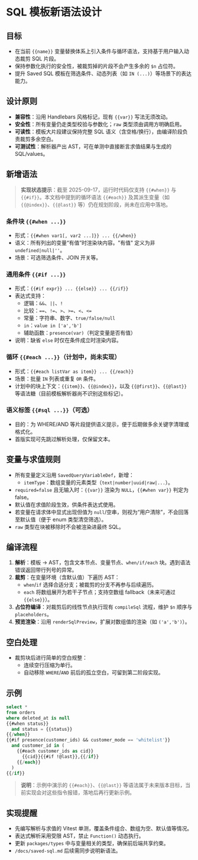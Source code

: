 # SQL 模板新语法设计

## 目标
- 在当前 `{{name}}` 变量替换体系上引入条件与循环语法，支持基于用户输入动态裁剪 SQL 片段。
- 保持参数化执行的安全性，被裁剪掉的片段不会产生多余的 `$n` 占位符。
- 提升 Saved SQL 模板在筛选条件、动态列表（如 `IN (...)`）等场景下的表达能力。

## 设计原则
- **兼容性**：沿用 Handlebars 风格标记，现有 `{{var}}` 写法无须改动。
- **安全性**：所有变量仍走类型校验与参数化；`raw` 类型须由调用方明确启用。
- **可读性**：模板大片段建议保持完整 SQL 语义（含空格/换行），由编译阶段负责裁剪多余空白。
- **可测试性**：解析器产出 AST，可在单测中直接断言求值结果与生成的 SQL/values。

## 新增语法

> **实现状态提示**：截至 2025-09-17，运行时代码仅支持 `{{#when}}` 与 `{{#if}}`。本文档中提到的循环语法 `{{#each}}` 及其派生变量（如 `{{@index}}`、`{{@last}}` 等）仍在规划阶段，尚未在应用中落地。
### 条件块 `{{#when ...}}`
- 形式：`{{#when var1[, var2 ...]}} ... {{/when}}`
- 语义：所有列出的变量“有值”时渲染块内容。"有值" 定义为非 `undefined|null|''`。
- 场景：可选筛选条件、JOIN 开关等。

### 通用条件 `{{#if ...}}`
- 形式：`{{#if expr}} ... {{else}} ... {{/if}}`
- 表达式支持：
  - 逻辑：`&&`、`||`、`!`
  - 比较：`==`、`!=`、`>`、`>=`、`<`、`<=`
  - 常量：字符串、数字、`true/false/null`
  - `in`：`value in ['a','b']`
  - 辅助函数：`presence(var)`（判定变量是否有值）
- 说明：缺省 `else` 时仅在条件成立时渲染内容。

### 循环 `{{#each ...}}`（计划中，尚未实现）
- 形式：`{{#each listVar as item}} ... {{/each}}`
- 场景：批量 `IN` 列表或重复 `OR` 条件。
- 计划中的块上下文：`{{item}}`、`{{@index}}`，以及 `{{@first}}`、`{{@last}}` 等语法糖（目前模板解析器尚不识别这些标记）。

### 语义标签 `{{#sql ...}}`（可选）
- 目的：为 WHERE/AND 等片段提供语义提示，便于后期做多余关键字清理或格式化。
- 首版实现可先跳过解析处理，仅保留文本。

## 变量与求值规则
- 所有变量定义沿用 `SavedQueryVariableDef`，新增：
  - `itemType`：数组变量的元素类型（`text|number|uuid|raw|...`）。
- `required=false` 且无输入时：`{{var}}` 渲染为 `NULL`，`{{#when var}}` 判定为 false。
- 默认值在求值阶段生效，供条件表达式使用。
- 若变量在请求体中显式出现但值为 `null`/空串，则视为“用户清除”，不会回落至默认值（便于 enum 类型清空筛选）。
- `raw` 类型在块被移除时不会被渲染进最终 SQL。

## 编译流程
1. **解析**：模板 → AST，包含文本节点、变量节点、`when/if/each` 块。遇到语法错误返回带行列号的异常。
2. **裁剪**：在变量环境（含默认值）下遍历 AST：
   - `when`/`if` 选择合适分支；被裁剪的分支不再参与后续遍历。
   - `each` 将数组展开为若干子节点；支持空数组 fallback（未来可通过 `{{else}}`）。
3. **占位符编译**：对裁剪后的线性节点执行现有 `compileSql` 流程，维护 `$n` 顺序与 `placeholders`。
4. **预览渲染**：沿用 `renderSqlPreview`，扩展对数组值的渲染（如 `('a','b')`）。

## 空白处理
- 裁剪块后进行简单的空白规整：
  - 连续空行压缩为单行。
  - 自动移除 `WHERE`/`AND` 前后的孤立空白，可留到第二阶段实现。

## 示例
```sql
select *
from orders
where deleted_at is null
{{#when status}}
  and status = {{status}}
{{/when}}
{{#if presence(customer_ids) && customer_mode == 'whitelist'}}
  and customer_id in (
    {{#each customer_ids as cid}}
      {{cid}}{{#if !@last}},{{/if}}
    {{/each}}
  )
{{/if}}
```

> **说明**：示例中演示的 `{{#each}}`、`{{@last}}` 等语法属于未来版本目标，当前实现会对这些指令报错，落地后再行更新示例。

## 实现提醒
- 先编写解析与求值的 Vitest 单测，覆盖条件组合、数组为空、默认值等情况。
- 表达式解析采用受限 AST，禁止 `Function()` 动态执行。
- 更新 `packages/types` 中与变量相关的类型，确保前后端共享约束。
- `/docs/saved-sql.md` 后续需同步说明新语法。
